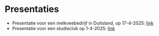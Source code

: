 # Presentaties

- Presentatie voor een melkveebedrijf in Duitsland, op 17-4-2025: [link](https://albartcoster.github.io/presentaties/20250416_mfr.html)
- Presentatie voor een studieclub op 1-4-2025: [link](https://albartcoster.github.io/presentaties/20250401_studieclub.html)


